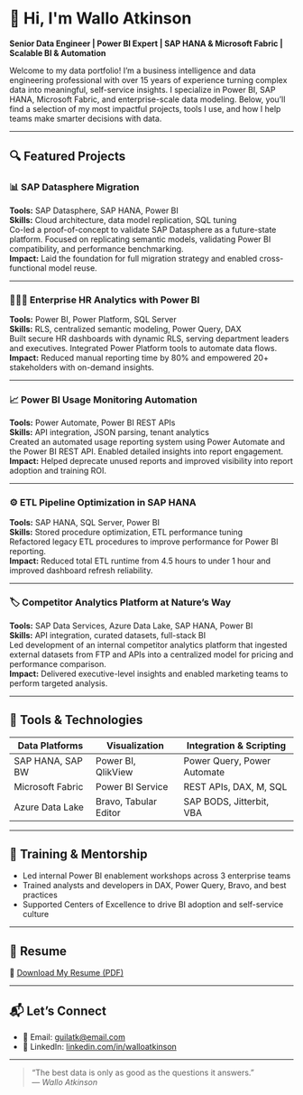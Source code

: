 # 👋 Hi, I'm Wallo Atkinson  
**Senior Data Engineer | Power BI Expert | SAP HANA & Microsoft Fabric | Scalable BI & Automation**

Welcome to my data portfolio! I’m a business intelligence and data engineering professional with over 15 years of experience turning complex data into meaningful, self-service insights. I specialize in Power BI, SAP HANA, Microsoft Fabric, and enterprise-scale data modeling. Below, you’ll find a selection of my most impactful projects, tools I use, and how I help teams make smarter decisions with data.

---

## 🔍 Featured Projects

### 📊 SAP Datasphere Migration
**Tools:** SAP Datasphere, SAP HANA, Power BI  
**Skills:** Cloud architecture, data model replication, SQL tuning  
Co-led a proof-of-concept to validate SAP Datasphere as a future-state platform. Focused on replicating semantic models, validating Power BI compatibility, and performance benchmarking.  
**Impact:** Laid the foundation for full migration strategy and enabled cross-functional model reuse.

---

### 🧑‍🤝‍🧑 Enterprise HR Analytics with Power BI  
**Tools:** Power BI, Power Platform, SQL Server  
**Skills:** RLS, centralized semantic modeling, Power Query, DAX  
Built secure HR dashboards with dynamic RLS, serving department leaders and executives. Integrated Power Platform tools to automate data flows.  
**Impact:** Reduced manual reporting time by 80% and empowered 20+ stakeholders with on-demand insights.

---

### 📈 Power BI Usage Monitoring Automation  
**Tools:** Power Automate, Power BI REST APIs  
**Skills:** API integration, JSON parsing, tenant analytics  
Created an automated usage reporting system using Power Automate and the Power BI REST API. Enabled detailed insights into report engagement.  
**Impact:** Helped deprecate unused reports and improved visibility into report adoption and training ROI.

---

### ⚙️ ETL Pipeline Optimization in SAP HANA  
**Tools:** SAP HANA, SQL Server, Power BI  
**Skills:** Stored procedure optimization, ETL performance tuning  
Refactored legacy ETL procedures to improve performance for Power BI reporting.  
**Impact:** Reduced total ETL runtime from 4.5 hours to under 1 hour and improved dashboard refresh reliability.

---

### 🏷️ Competitor Analytics Platform at Nature’s Way  
**Tools:** SAP Data Services, Azure Data Lake, SAP HANA, Power BI  
**Skills:** API integration, curated datasets, full-stack BI  
Led development of an internal competitor analytics platform that ingested external datasets from FTP and APIs into a centralized model for pricing and performance comparison.  
**Impact:** Delivered executive-level insights and enabled marketing teams to perform targeted analysis.

---

## 🧰 Tools & Technologies

| Data Platforms     | Visualization        | Integration & Scripting |
|--------------------|----------------------|--------------------------|
| SAP HANA, SAP BW   | Power BI, QlikView   | Power Query, Power Automate |
| Microsoft Fabric   | Power BI Service     | REST APIs, DAX, M, SQL |
| Azure Data Lake    | Bravo, Tabular Editor | SAP BODS, Jitterbit, VBA |

---

## 🧠 Training & Mentorship
- Led internal Power BI enablement workshops across 3 enterprise teams  
- Trained analysts and developers in DAX, Power Query, Bravo, and best practices  
- Supported Centers of Excellence to drive BI adoption and self-service culture  

---

## 📄 Resume

📎 [Download My Resume (PDF)](https://github.com/walloatkinson/portfolio/blob/main/Wallo_Atkinson_Resume.pdf)  


---

## 📬 Let’s Connect

- 📧 Email: guilatk@email.com  
- 💼 LinkedIn: [linkedin.com/in/walloatkinson](https://linkedin.com/in/walloatkinson)

---

> “The best data is only as good as the questions it answers.”  
— *Wallo Atkinson*

